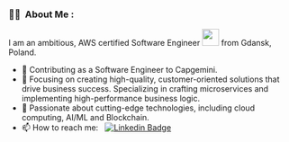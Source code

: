 ### :woman_technologist: &nbsp;About Me :

I am an ambitious, AWS certified Software Engineer <img src="https://media.giphy.com/media/WUlplcMpOCEmTGBtBW/giphy.gif" width="30"> from Gdansk, Poland.

- 🔭 Contributing as a Software Engineer to Capgemini.
- 🌱 Focusing on creating high-quality, customer-oriented solutions that drive business success. Specializing in crafting microservices and implementing high-performance business logic. 
- 💖 Passionate about cutting-edge technologies, including cloud computing, AI/ML and Blockchain.
- 📫 How to reach me: &nbsp; [![Linkedin Badge](https://img.shields.io/badge/-DanilaRubleuski-blue?style=flat&logo=Linkedin&logoColor=white)](https://www.linkedin.com/in/danila-rubleuski-a9b6651a7/)
